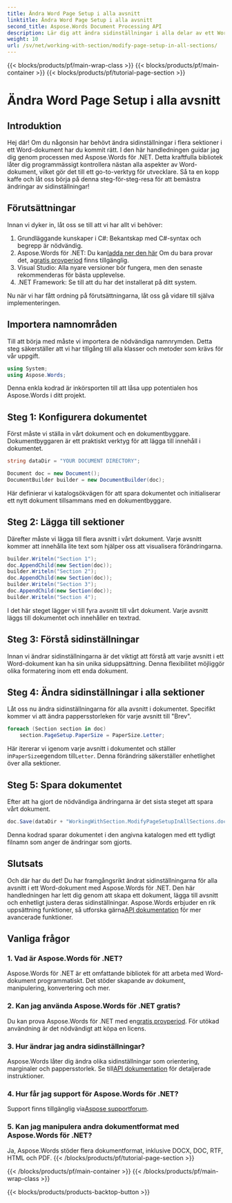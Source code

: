 ```yaml
---
title: Ändra Word Page Setup i alla avsnitt
linktitle: Ändra Word Page Setup i alla avsnitt
second_title: Aspose.Words Document Processing API
description: Lär dig att ändra sidinställningar i alla delar av ett Word-dokument med Aspose.Words för .NET med denna omfattande, steg-för-steg-guide.
weight: 10
url: /sv/net/working-with-section/modify-page-setup-in-all-sections/
---
```


{{< blocks/products/pf/main-wrap-class >}}
{{< blocks/products/pf/main-container >}}
{{< blocks/products/pf/tutorial-page-section >}}

# Ändra Word Page Setup i alla avsnitt

## Introduktion

Hej där! Om du någonsin har behövt ändra sidinställningar i flera sektioner i ett Word-dokument har du kommit rätt. I den här handledningen guidar jag dig genom processen med Aspose.Words för .NET. Detta kraftfulla bibliotek låter dig programmässigt kontrollera nästan alla aspekter av Word-dokument, vilket gör det till ett go-to-verktyg för utvecklare. Så ta en kopp kaffe och låt oss börja på denna steg-för-steg-resa för att bemästra ändringar av sidinställningar!

## Förutsättningar

Innan vi dyker in, låt oss se till att vi har allt vi behöver:

1. Grundläggande kunskaper i C#: Bekantskap med C#-syntax och begrepp är nödvändig.
2.  Aspose.Words för .NET: Du kan[ladda ner den här](https://releases.aspose.com/words/net/) Om du bara provar det, a[gratis provperiod](https://releases.aspose.com/) finns tillgänglig.
3. Visual Studio: Alla nyare versioner bör fungera, men den senaste rekommenderas för bästa upplevelse.
4. .NET Framework: Se till att du har det installerat på ditt system.

Nu när vi har fått ordning på förutsättningarna, låt oss gå vidare till själva implementeringen.

## Importera namnområden

Till att börja med måste vi importera de nödvändiga namnrymden. Detta steg säkerställer att vi har tillgång till alla klasser och metoder som krävs för vår uppgift.

```csharp
using System;
using Aspose.Words;
```

Denna enkla kodrad är inkörsporten till att låsa upp potentialen hos Aspose.Words i ditt projekt.

## Steg 1: Konfigurera dokumentet

Först måste vi ställa in vårt dokument och en dokumentbyggare. Dokumentbyggaren är ett praktiskt verktyg för att lägga till innehåll i dokumentet.

```csharp
string dataDir = "YOUR DOCUMENT DIRECTORY";

Document doc = new Document();
DocumentBuilder builder = new DocumentBuilder(doc);
```

Här definierar vi katalogsökvägen för att spara dokumentet och initialiserar ett nytt dokument tillsammans med en dokumentbyggare.

## Steg 2: Lägga till sektioner

Därefter måste vi lägga till flera avsnitt i vårt dokument. Varje avsnitt kommer att innehålla lite text som hjälper oss att visualisera förändringarna.

```csharp
builder.Writeln("Section 1");
doc.AppendChild(new Section(doc));
builder.Writeln("Section 2");
doc.AppendChild(new Section(doc));
builder.Writeln("Section 3");
doc.AppendChild(new Section(doc));
builder.Writeln("Section 4");
```

I det här steget lägger vi till fyra avsnitt till vårt dokument. Varje avsnitt läggs till dokumentet och innehåller en textrad.

## Steg 3: Förstå sidinställningar

Innan vi ändrar sidinställningarna är det viktigt att förstå att varje avsnitt i ett Word-dokument kan ha sin unika siduppsättning. Denna flexibilitet möjliggör olika formatering inom ett enda dokument.

## Steg 4: Ändra sidinställningar i alla sektioner

Låt oss nu ändra sidinställningarna för alla avsnitt i dokumentet. Specifikt kommer vi att ändra pappersstorleken för varje avsnitt till "Brev".

```csharp
foreach (Section section in doc)
    section.PageSetup.PaperSize = PaperSize.Letter;
```

 Här itererar vi igenom varje avsnitt i dokumentet och ställer in`PaperSize`egendom till`Letter`. Denna förändring säkerställer enhetlighet över alla sektioner.

## Steg 5: Spara dokumentet

Efter att ha gjort de nödvändiga ändringarna är det sista steget att spara vårt dokument.

```csharp
doc.Save(dataDir + "WorkingWithSection.ModifyPageSetupInAllSections.doc");
```

Denna kodrad sparar dokumentet i den angivna katalogen med ett tydligt filnamn som anger de ändringar som gjorts.

## Slutsats

 Och där har du det! Du har framgångsrikt ändrat sidinställningarna för alla avsnitt i ett Word-dokument med Aspose.Words för .NET. Den här handledningen har lett dig genom att skapa ett dokument, lägga till avsnitt och enhetligt justera deras sidinställningar. Aspose.Words erbjuder en rik uppsättning funktioner, så utforska gärna[API dokumentation](https://reference.aspose.com/words/net/) för mer avancerade funktioner.

## Vanliga frågor

### 1. Vad är Aspose.Words för .NET?

Aspose.Words för .NET är ett omfattande bibliotek för att arbeta med Word-dokument programmatiskt. Det stöder skapande av dokument, manipulering, konvertering och mer.

### 2. Kan jag använda Aspose.Words för .NET gratis?

 Du kan prova Aspose.Words för .NET med en[gratis provperiod](https://releases.aspose.com/). För utökad användning är det nödvändigt att köpa en licens.

### 3. Hur ändrar jag andra sidinställningar?

 Aspose.Words låter dig ändra olika sidinställningar som orientering, marginaler och pappersstorlek. Se till[API dokumentation](https://reference.aspose.com/words/net/) för detaljerade instruktioner.

### 4. Hur får jag support för Aspose.Words för .NET?

 Support finns tillgänglig via[Aspose supportforum](https://forum.aspose.com/c/words/8).

### 5. Kan jag manipulera andra dokumentformat med Aspose.Words för .NET?

Ja, Aspose.Words stöder flera dokumentformat, inklusive DOCX, DOC, RTF, HTML och PDF.
{{< /blocks/products/pf/tutorial-page-section >}}

{{< /blocks/products/pf/main-container >}}
{{< /blocks/products/pf/main-wrap-class >}}

{{< blocks/products/products-backtop-button >}}
